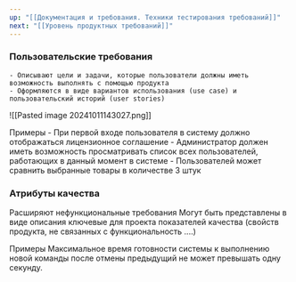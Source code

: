 ```yaml
---
up: "[[Документация и требования. Техники тестирования требований]]"
next: "[[Уровень продуктных требований]]"
---
```


### **Пользовательские требования**
	- Описывают цели и задачи, которые пользователи должны иметь возможность выполнять с помощью продукта
	- Оформляются в виде вариантов использования (use case) и пользовательский историй (user stories)

![[Pasted image 20241011143027.png]]

Примеры
	- При первой входе пользователя в систему должно отображаться лицензионное соглашение
	- Администратор должен иметь возможность просматривать список всех пользователей, работающих в данный момент в системе
	- Пользователей может сравнить выбранные товары в количестве 3 штук

### **Атрибуты качества**
Расширяют нефункциональные требования
Могут быть представлены в виде описания ключевые для проекта показателей качества (свойств продукта, не связанных с функциональность ....)

Примеры
	Максимальное время готовности системы к выполнению новой команды после отмены предыдущий не может превышать одну секунду.
